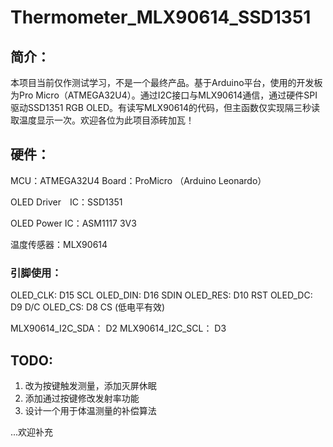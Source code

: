 # Thermometer_MLX90614_SSD1351

## 简介：

本项目当前仅作测试学习，不是一个最终产品。基于Arduino平台，使用的开发板为Pro Micro（ATMEGA32U4）。通过I2C接口与MLX90614通信，通过硬件SPI驱动SSD1351 RGB OLED。有读写MLX90614的代码，但主函数仅实现隔三秒读取温度显示一次。欢迎各位为此项目添砖加瓦！

## 硬件：

MCU：ATMEGA32U4
Board：ProMicro （Arduino Leonardo）

OLED Driver　IC：SSD1351

OLED Power IC：ASM1117 3V3

温度传感器：MLX90614

### 引脚使用：

OLED_CLK:   D15       SCL
OLED_DIN:    D16       SDIN
OLED_RES:   D10      RST
OLED_DC:     D9         D/C
OLED_CS:     D8         CS  (低电平有效)

MLX90614_I2C_SDA： D2 
MLX90614_I2C_SCL： D3 

## TODO:

1. 改为按键触发测量，添加灭屏休眠
2. 添加通过按键修改发射率功能
3. 设计一个用于体温测量的补偿算法

...欢迎补充